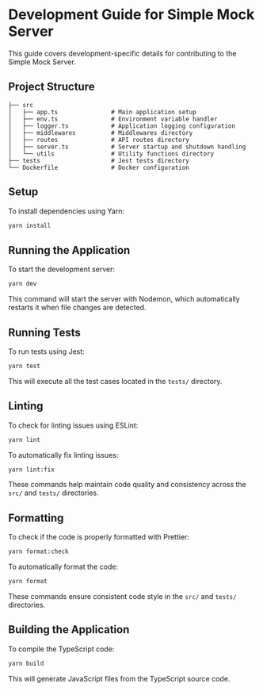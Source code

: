 # Development Guide for Simple Mock Server

This guide covers development-specific details for contributing to the Simple Mock Server.

## Project Structure

```
├── src
│   ├── app.ts               # Main application setup
│   ├── env.ts               # Environment variable handler
│   ├── logger.ts            # Application logging configuration
│   ├── middlewares          # Middlewares directory
│   ├── routes               # API routes directory
│   ├── server.ts            # Server startup and shutdown handling
│   └── utils                # Utility functions directory
├── tests                    # Jest tests directory
└── Dockerfile               # Docker configuration
```

## Setup

To install dependencies using Yarn:

```bash
yarn install
```

## Running the Application

To start the development server:

```bash
yarn dev
```

This command will start the server with Nodemon, which automatically restarts it when file changes are detected.

## Running Tests

To run tests using Jest:

```bash
yarn test
```

This will execute all the test cases located in the `tests/` directory.

## Linting

To check for linting issues using ESLint:

```bash
yarn lint
```

To automatically fix linting issues:

```bash
yarn lint:fix
```

These commands help maintain code quality and consistency across the `src/` and `tests/` directories.

## Formatting

To check if the code is properly formatted with Prettier:

```bash
yarn format:check
```

To automatically format the code:

```bash
yarn format
```

These commands ensure consistent code style in the `src/` and `tests/` directories.

## Building the Application

To compile the TypeScript code:

```bash
yarn build
```

This will generate JavaScript files from the TypeScript source code.
